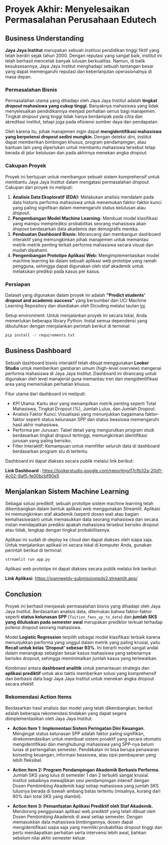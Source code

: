 # Proyek Akhir: Menyelesaikan Permasalahan Perusahaan Edutech

## Business Understanding

**Jaya Jaya Institut** merupakan sebuah institusi pendidikan tinggi fiktif yang telah berdiri sejak tahun 2000. Dengan reputasi yang sangat baik, institut ini telah berhasil mencetak banyak lulusan berkualitas. Namun, di balik kesuksesannya, Jaya Jaya Institut menghadapi sebuah tantangan besar yang dapat memengaruhi reputasi dan keberlanjutan operasionalnya di masa depan.

### Permasalahan Bisnis

Permasalahan utama yang dihadapi oleh Jaya Jaya Institut adalah **tingkat _dropout_ mahasiswa yang cukup tinggi**. Banyaknya mahasiswa yang tidak menyelesaikan pendidikannya menjadi perhatian serius bagi manajemen. Tingkat _dropout_ yang tinggi tidak hanya berdampak pada citra dan akreditasi institut, tetapi juga pada efisiensi sumber daya dan pendapatan.

Oleh karena itu, pihak manajemen ingin dapat **mengidentifikasi mahasiswa yang berpotensi _dropout_ sedini mungkin**. Dengan deteksi dini, institut dapat memberikan bimbingan khusus, program pendampingan, atau bantuan lain yang diperlukan untuk membantu mahasiswa tersebut tetap berada di jalur kelulusan dan pada akhirnya menekan angka _dropout_.

### Cakupan Proyek

Proyek ini bertujuan untuk membangun sebuah sistem komprehensif untuk membantu Jaya Jaya Institut dalam mengatasi permasalahan _dropout_. Cakupan dari proyek ini meliputi:

1.  **Analisis Data Eksploratif (EDA):** Melakukan analisis mendalam pada data historis performa mahasiswa untuk menemukan faktor-faktor kunci yang paling signifikan dalam memengaruhi status kelulusan atau _dropout_.
2.  **Pengembangan Model Machine Learning:** Membuat model klasifikasi yang mampu memprediksi probabilitas seorang mahasiswa akan _dropout_ berdasarkan data akademis dan demografis mereka.
3.  **Pembuatan Dashboard Bisnis:** Merancang dan membangun dashboard interaktif yang memungkinkan pihak manajemen untuk memantau metrik-metrik penting terkait performa mahasiswa secara visual dan mudah dipahami.
4.  **Pengembangan Prototipe Aplikasi Web:** Mengimplementasikan model machine learning ke dalam sebuah aplikasi web prototipe yang ramah pengguna, sehingga dapat digunakan oleh staf akademik untuk melakukan prediksi pada kasus per kasus.

### Persiapan

Dataset yang digunakan dalam proyek ini adalah **"Predict students' dropout and academic success"** yang bersumber dari UCI Machine Learning Repository dan disediakan oleh Dicoding melalui tautan [ini](https://github.com/dicodingacademy/dicoding_dataset/tree/main/students_performance).

Setup environment:
Untuk menjalankan proyek ini secara lokal, Anda memerlukan beberapa library Python. Instal semua dependensi yang dibutuhkan dengan menjalankan perintah berikut di terminal:

```bash
pip install -r requirements.txt
```

## Business Dashboard

Sebuah dashboard bisnis interaktif telah dibuat menggunakan **Looker Studio** untuk memberikan gambaran umum (high-level overview) mengenai performa mahasiswa di Jaya Jaya Institut. Dashboard ini dirancang untuk digunakan oleh level manajerial guna memantau tren dan mengidentifikasi area yang memerlukan perhatian khusus.

Fitur utama dari dashboard ini meliputi:

- KPI Utama: Kartu skor yang menampilkan metrik penting seperti Total Mahasiswa, Tingkat Dropout (%), Jumlah Lulus, dan Jumlah Dropout.
- Analisis Faktor Kunci: Visualisasi yang menunjukkan bagaimana faktor-faktor seperti status kelunasan SPP dan status beasiswa memengaruhi hasil akhir mahasiswa.
- Performa per Jurusan: Tabel detail yang mengurutkan program studi berdasarkan tingkat dropout tertinggi, memungkinkan identifikasi jurusan yang paling berisiko.
- Filter Interaktif: Kemampuan untuk memfilter seluruh data di dashboard berdasarkan program stu di tertentu.

Dashboard ini dapat diakses secara publik melalui link berikut:

**Link Dashboard** : https://lookerstudio.google.com/reporting/f7cfb32a-20d1-4c02-9af5-fe00bcbf90e5

## Menjalankan Sistem Machine Learning

Sebagai solusi prediktif, sebuah prototipe sistem machine learning telah dikembangkan dalam bentuk aplikasi web menggunakan Streamlit. Aplikasi ini memungkinkan staf akademik (seperti dosen wali atau bagian kemahasiswaan) untuk memasukkan data seorang mahasiswa dan secara instan mendapatkan prediksi apakah mahasiswa tersebut berisiko dropout atau tidak, lengkap dengan tingkat probabilitasnya.

Aplikasi ini sudah di-deploy ke cloud dan dapat diakses oleh siapa saja. Untuk menjalankan aplikasi ini secara lokal di komputer Anda, gunakan perintah berikut di terminal:

```
streamlit run app.py
```

Aplikasi web prototipe ini dapat diakses secara publik melalui link berikut:

**Link Aplikasi**: https://joanneeldy-submissionpds2.streamlit.app/

## Conclusion

Proyek ini berhasil menjawab permasalahan bisnis yang dihadapi oleh Jaya Jaya Institut. Berdasarkan analisis data, ditemukan bahwa faktor-faktor seperti **status kelunasan SPP** (`Tuition_fees_up_to_date`) dan **jumlah SKS yang diluluskan pada semester awal** merupakan prediktor terkuat terhadap potensi dropout seorang mahasiswa.

Model **Logistic Regression** terpilih sebagai model klasifikasi terbaik karena menunjukkan performa yang unggul dalam metrik yang paling krusial, yaitu **Recall untuk kelas 'Dropout' sebesar 93%**. Ini berarti model sangat andal dalam menangkap sebagian besar kasus mahasiswa yang sebenarnya berisiko dropout, sehingga meminimalkan jumlah kasus yang terlewatkan.

Kombinasi antara **dashboard analitik** untuk pemantauan strategis dan **aplikasi prediktif** untuk aksi taktis memberikan solusi yang komprehensif dan berbasis data bagi Jaya Jaya Institut untuk menekan angka dropout secara efektif.

### Rekomendasi Action Items

Berdasarkan hasil analisis dan model yang telah dikembangkan, berikut adalah beberapa rekomendasi tindakan yang dapat segera diimplementasikan oleh Jaya Jaya Institut:

- **Action Item 1: Implementasi Sistem Peringatan Dini Keuangan.**
  Mengingat status kelunasan SPP adalah faktor paling signifikan, direkomendasikan untuk membuat sistem proaktif yang secara otomatis mengidentifikasi dan menghubungi mahasiswa yang SPP-nya belum lunas di pertengahan semester. Pendekatan ini bisa berupa penawaran konseling keuangan, informasi beasiswa, atau opsi pembayaran yang lebih fleksibel.

- **Action Item 2: Program Pendampingan Akademik Berbasis Performa.**
  Jumlah SKS yang lulus di semester 1 dan 2 terbukti sangat krusial. Institut sebaiknya mewajibkan sesi pendampingan intensif dengan Dosen Pembimbing Akademik bagi setiap mahasiswa yang jumlah SKS lulusnya berada di bawah ambang batas tertentu (misalnya, kurang dari 80% dari total SKS yang diambil).

- **Action Item 3: Pemanfaatan Aplikasi Prediktif oleh Staf Akademik.**
  Mendorong penggunaan aplikasi web prediktif yang telah dibuat oleh Dosen Pembimbing Akademik di awal setiap semester. Dengan memasukkan data mahasiswa bimbingannya, dosen dapat mengidentifikasi siapa saja yang memiliki probabilitas dropout tinggi dan perlu mendapatkan perhatian serta intervensi lebih awal, bahkan sebelum nilai akhir semester keluar.

```

```
